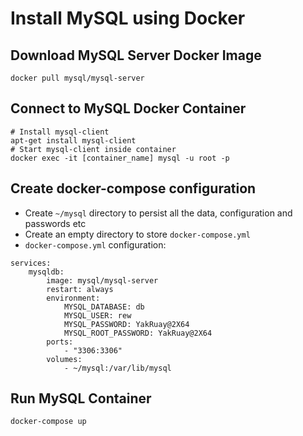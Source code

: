 # Install MySQL using Docker

## Download MySQL Server Docker Image

```
docker pull mysql/mysql-server
```

## Connect to MySQL Docker Container

```
# Install mysql-client
apt-get install mysql-client
# Start mysql-client inside container
docker exec -it [container_name] mysql -u root -p
```


## Create docker-compose configuration

- Create `~/mysql` directory to persist all the data, configuration and passwords etc
- Create an empty directory to store `docker-compose.yml`
- `docker-compose.yml` configuration:

```
services:
    mysqldb:
        image: mysql/mysql-server
        restart: always
        environment:
            MYSQL_DATABASE: db
            MYSQL_USER: rew
            MYSQL_PASSWORD: YakRuay@2X64
            MYSQL_ROOT_PASSWORD: YakRuay@2X64
        ports:
            - "3306:3306"
        volumes:
            - ~/mysql:/var/lib/mysql
```

## Run MySQL Container

```
docker-compose up
```